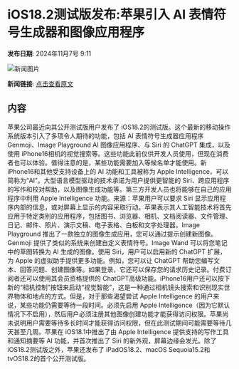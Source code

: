 # iOS18.2测试版发布:苹果引入 AI 表情符号生成器和图像应用程序

**发布日期**: 2024年11月7号 9:11

![新闻图片](https://upload.chinaz.com/2024/1107/6386656748394766056655388.png)

**新闻链接**: [点击查看原文](https://www.aibase.com/zh/news/13053)

## 内容

苹果公司最近向其公开测试版用户发布了 iOS18.2的测试版。这个最新的移动操作系统版本引入了多项令人期待的功能，包括 AI 表情符号生成器应用程序 Genmoji、Image Playground AI 图像应用程序、与 Siri 的 ChatGPT 集成，以及使用 iPhone16相机的视觉搜索等。这些功能此前仅供开发人员使用，但现在消费者也可以体验。值得注意的是，某些功能需要加入等候名单才能使用。新 iPhone16和其他受支持设备上的 AI 功能和工具被称为 Apple Intelligence，可以简称为“AI”。大型语言模型驱动的技术承诺为用户提供更智能的 Siri、跨应用程序的写作和校对帮助，以及图像生成功能等。第三方开发人员也将能够在自己的应用程序中利用 Apple Intelligence 功能。来源：苹果用户可以要求 Siri 显示应用程序内部的信息，或对屏幕上显示的内容采取行动。苹果表示其人工智能技术将首先应用于特定类别的应用程序，包括图书、浏览器、相机、文档阅读器、文件管理、日记、邮件、照片、演示文稿、电子表格、白板和文字处理器。Image Playground 推出了一款独立的图像生成应用，您可以通过提示创建新图像。Genmoji 提供了类似的系统来创建自定义表情符号。Image Wand 可以将您笔记中的草图转换为 AI 生成的图像。使用 Siri，用户可以启用新的 ChatGPT 扩展，为 Apple 的虚拟助手提供更多功能。例如，您可以让 ChatGPT 帮助您编写文本、回答问题、创建图像等。如果登录，它还可以保存您的请求历史记录。付费订阅者还可以使用其会员资格提供的 ChatGPT高级功能。iPhone16用户还可以按下新的“相机控制”按钮来启动“视觉智能”，这是一种通过相机镜头搜索和识别现实世界物体和地点的方式。但是，对于那些渴望尝试 Apple Intelligence 的用户来说，某些功能仍需要等待一段时间。必须先启用 Apple Intelligence（因为它默认情况下不启用），然后用户必须注册其他图像创建功能才能获得访问权限。苹果尚未说明用户需要等待多长时间才能获得访问权限，但在此测试期间可能需要等待几天甚至几周。苹果在 iOS18.1中推出了由 Apple Intelligence 提供支持的写作工具和通知摘要等 AI 功能，并首次推出了 Siri 的新外观，屏幕边缘会发光。除了 iOS18.2测试版之外，苹果还发布了 iPadOS18.2、macOS Sequoia15.2和 tvOS18.2的首个公开测试版。
